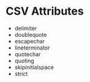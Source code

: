 # CSV Attributes

* delimiter
* doublequote
* escapechar
* lineterminator
* quotechar
* quoting
* skipinitialspace
* strict



